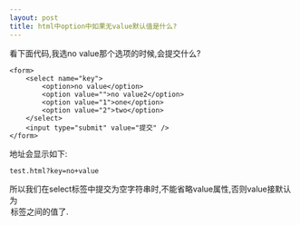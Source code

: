```yaml
---
layout: post
title: html中option中如果无value默认值是什么?
---
```


看下面代码,我选no value那个选项的时候,会提交什么?

    <form>
        <select name="key">
            <option>no value</option>
            <option value="">no value2</option>
            <option value="1">one</option>
            <option value="2">two</option>
        </select>
        <input type="submit" value="提交" />
    </form>

地址会显示如下:

    test.html?key=no+value

所以我们在select标签中提交为空字符串时,不能省略value属性,否则value接默认为<option>标签之间的值了.